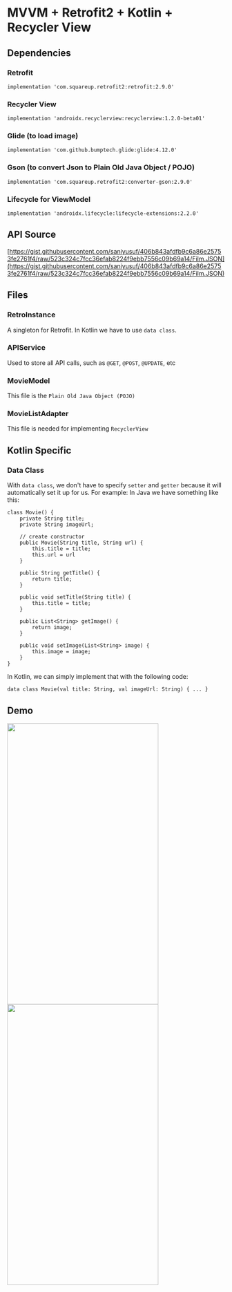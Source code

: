 # MVVM + Retrofit2 + Kotlin + Recycler View

## Dependencies
### Retrofit
```
implementation 'com.squareup.retrofit2:retrofit:2.9.0'
```
### Recycler View
```
implementation 'androidx.recyclerview:recyclerview:1.2.0-beta01'
```
### Glide (to load image)
```
implementation 'com.github.bumptech.glide:glide:4.12.0'
```
### Gson (to convert Json to Plain Old Java Object / POJO)
```
implementation 'com.squareup.retrofit2:converter-gson:2.9.0'
```
### Lifecycle for ViewModel
```
implementation 'androidx.lifecycle:lifecycle-extensions:2.2.0'
```

## API Source
[https://gist.githubusercontent.com/saniyusuf/406b843afdfb9c6a86e25753fe2761f4/raw/523c324c7fcc36efab8224f9ebb7556c09b69a14/Film.JSON](https://gist.githubusercontent.com/saniyusuf/406b843afdfb9c6a86e25753fe2761f4/raw/523c324c7fcc36efab8224f9ebb7556c09b69a14/Film.JSON)

## Files
### RetroInstance
A singleton for Retrofit. In Kotlin we have to use `data class`.
### APIService
Used to store all API calls, such as `@GET`, `@POST`, `@UPDATE`, etc
### MovieModel
This file is the `Plain Old Java Object (POJO)`
### MovieListAdapter
This file is needed for implementing `RecyclerView`

## Kotlin Specific
### Data Class
With `data class`, we don't have to specify `setter` and `getter` because it will automatically set it up for us.
For example: In Java we have something like this:
```
class Movie() {
    private String title;
    private String imageUrl;

    // create constructor
    public Movie(String title, String url) {
        this.title = title;
        this.url = url
    }

    public String getTitle() {
        return title;
    }

    public void setTitle(String title) {
        this.title = title;
    }

    public List<String> getImage() {
        return image;
    }

    public void setImage(List<String> image) {
        this.image = image;
    }
}
```
In Kotlin, we can simply implement that with the following code:
```
data class Movie(val title: String, val imageUrl: String) { ... }
```

## Demo
<img src="https://user-images.githubusercontent.com/10084360/108469282-d0b41880-723c-11eb-92b6-cb39e348e8db.png" width="350px" height="650px" />
<img src="https://user-images.githubusercontent.com/10084360/108469293-d4e03600-723c-11eb-965d-247f474853cb.png" width="350px" height="650px" />
